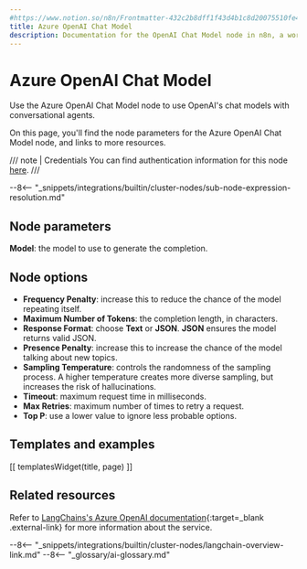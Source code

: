 ```yaml
---
#https://www.notion.so/n8n/Frontmatter-432c2b8dff1f43d4b1c8d20075510fe4
title: Azure OpenAI Chat Model
description: Documentation for the OpenAI Chat Model node in n8n, a workflow automation platform. Includes details of operations and configuration, and links to examples and credentials information.
---
```


# Azure OpenAI Chat Model

Use the Azure OpenAI Chat Model node to use OpenAI's chat models with conversational agents.

On this page, you'll find the node parameters for the Azure OpenAI Chat Model node, and links to more resources.

/// note | Credentials
You can find authentication information for this node [here](/integrations/builtin/credentials/azureopenai/).
///

--8<-- "_snippets/integrations/builtin/cluster-nodes/sub-node-expression-resolution.md"

## Node parameters

**Model**: the model to use to generate the completion.

## Node options

* **Frequency Penalty**: increase this to reduce the chance of the model repeating itself.
* **Maximum Number of Tokens**: the completion length, in characters.
* **Response Format**: choose **Text** or **JSON**. **JSON** ensures the model returns valid JSON.
* **Presence Penalty**: increase this to increase the chance of the model talking about new topics.
* **Sampling Temperature**: controls the randomness of the sampling process. A higher temperature creates more diverse sampling, but increases the risk of hallucinations.
* **Timeout**: maximum request time in milliseconds.
* **Max Retries**: maximum number of times to retry a request.
* **Top P**: use a lower value to ignore less probable options. 

## Templates and examples

<!-- see https://www.notion.so/n8n/Pull-in-templates-for-the-integrations-pages-37c716837b804d30a33b47475f6e3780 -->
[[ templatesWidget(title, page) ]]

## Related resources

Refer to [LangChains's Azure OpenAI documentation](https://js.langchain.com/docs/integrations/chat/azure){:target=_blank .external-link} for more information about the service.

--8<-- "_snippets/integrations/builtin/cluster-nodes/langchain-overview-link.md"
--8<-- "_glossary/ai-glossary.md"
